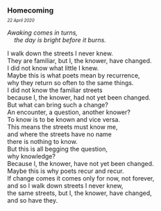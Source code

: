 ### Homecoming
<p style="margin:0; margin-top: -0.5rem">
  <em>
    <small><small>22 April 2020</small></small>
  </em>
</p>

*Awaking comes in turns,*\
&nbsp;&nbsp;&nbsp;&nbsp;*the day is bright before it burns.*

I walk down the streets I never knew.\
They are familiar, but I, the knower, have changed.\
I did not know what little I knew.\
Maybe this is what poets mean by recurrence,\
why they return so often to the same things.\
I did not know the familiar streets\
because I, the knower, had not yet been changed.\
But what can bring such a change?\
An encounter, a question, another knower?\
To know is to be known and vice versa.\
This means the streets must know me,\
and where the streets have no name\
there is nothing to know.\
But this is all begging the question,\
why knowledge?\
Because I, the knower, have not yet been changed.\
Maybe this is why poets recur and recur.\
If change comes it comes only for now, not forever,\
and so I walk down streets I never knew,\
the same streets, but I, the knower, have changed,\
and so have they.
